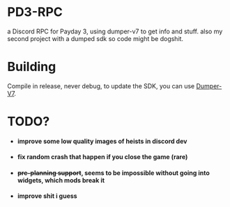 # PD3-RPC
a Discord RPC for Payday 3, using dumper-v7 to get info and stuff. also my second project with a dumped sdk so code might be dogshit.

# Building
Compile in release, never debug, to update the SDK, you can use [Dumper-V7](https://github.com/Encryqed/Dumper-7).

# TODO?
- #### improve some low quality images of heists in discord dev
- #### fix random crash that happen if you close the game (rare)
- #### ~~pre-planning support~~, seems to be impossible without going into widgets, which mods break it
- #### improve shit i guess
